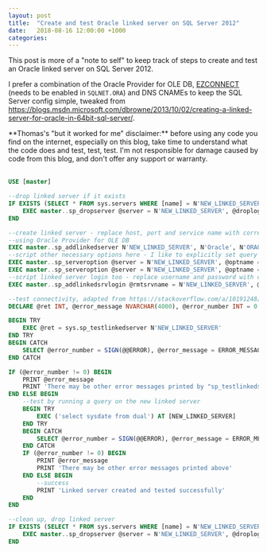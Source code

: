 ```yaml
---
layout: post
title:  "Create and test Oracle linked server on SQL Server 2012"
date:   2018-08-16 12:00:00 +1000
categories:
---
```

This post is more of a "note to self" to keep track of steps to create and test an Oracle linked server on SQL Server 2012.

I prefer a combination of the Oracle Provider for OLE DB, [EZCONNECT][1] (needs to be enabled in `SQLNET.ORA`) and DNS CNAMEs to keep the SQL Server config simple, tweaked from <https://blogs.msdn.microsoft.com/dbrowne/2013/10/02/creating-a-linked-server-for-oracle-in-64bit-sql-server/>.

<div markdown="1" class="note">
**Thomas's "but it worked for me" disclaimer:** before using any code you find on the internet, especially on this blog, take time to understand what the code does and test, test, test. I'm not responsible for damage caused by code from this blog, and don't offer any support or warranty.
</div>
<br/>

```sql
USE [master]

--drop linked server if it exists
IF EXISTS (SELECT * FROM sys.servers WHERE [name] = N'NEW_LINKED_SERVER' AND [is_linked] = 1) BEGIN
    EXEC master..sp_dropserver @server = N'NEW_LINKED_SERVER', @droplogins = 'droplogins'
END

--create linked server - replace host, port and service name with correct values
--using Oracle Provider for OLE DB
EXEC master..sp_addlinkedserver N'NEW_LINKED_SERVER', N'Oracle', N'ORAOLEDB.Oracle', N'//host:port/service_name', N'', N''
--script other necessary options here - I like to explicitly set query timeout
EXEC master..sp_serveroption @server = N'NEW_LINKED_SERVER', @optname = N'rpc out', @optvalue = N'true'
EXEC master..sp_serveroption @server = N'NEW_LINKED_SERVER', @optname = N'query timeout', @optvalue = N'900' 
--script linked server login too - replace username and password with correct values
EXEC master..sp_addlinkedsrvlogin @rmtsrvname = N'NEW_LINKED_SERVER', @useself = N'False', @locallogin = NULL, @rmtuser = N'username', @rmtpassword = 'password' 

--test connectivity, adapted from https://stackoverflow.com/a/10191248/116288
DECLARE @ret INT, @error_message NVARCHAR(4000), @error_number INT = 0

BEGIN TRY
    EXEC @ret = sys.sp_testlinkedserver N'NEW_LINKED_SERVER'
END TRY
BEGIN CATCH
    SELECT @error_number = SIGN(@@ERROR), @error_message = ERROR_MESSAGE()
END CATCH

IF (@error_number != 0) BEGIN
    PRINT @error_message
    PRINT 'There may be other error messages printed by "sp_testlinkedserver" above'
END ELSE BEGIN
    --test by running a query on the new linked server
    BEGIN TRY
        EXEC ('select sysdate from dual') AT [NEW_LINKED_SERVER]
    END TRY
    BEGIN CATCH
        SELECT @error_number = SIGN(@@ERROR), @error_message = ERROR_MESSAGE()
    END CATCH
    IF (@error_number != 0) BEGIN
        PRINT @error_message
        PRINT 'There may be other error messages printed above'
    END ELSE BEGIN 
        --success
        PRINT 'Linked server created and tested successfully'
    END
END

--clean up, drop linked server
IF EXISTS (SELECT * FROM sys.servers WHERE [name] = N'NEW_LINKED_SERVER' AND [is_linked] = 1) BEGIN
    EXEC master..sp_dropserver @server = N'NEW_LINKED_SERVER', @droplogins = 'droplogins'
END
```

[1]: http://www.orafaq.com/wiki/EZCONNECT
